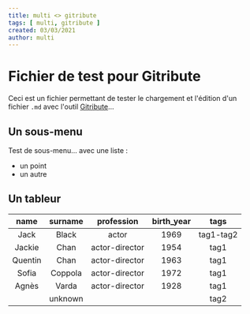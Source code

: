 ```yaml
---
title: multi <> gitribute
tags: [ multi, gitribute ]
created: 03/03/2021
author: multi
---
```


# Fichier de test pour Gitribute

Ceci est un fichier permettant de tester le chargement et l'édition d'un fichier `.md` avec l'outil [Gitribute](https://gitlab.com/multi-coop/gitribute)...

## Un sous-menu

Test de sous-menu... avec une liste : 

- un point 
- un autre

## Un tableur

|name|surname|profession|birth_year|tags|
|:-:|:-:|:-:|:-:|:-:|
|Jack|Black|actor|1969|tag1-tag2|
|Jackie|Chan|actor-director|1954|tag1|
|Quentin|Chan|actor-director|1963|tag1|
|Sofia|Coppola|actor-director|1972|tag1|
|Agnès|Varda|actor-director|1928|tag1|
||unknown|||tag2|
